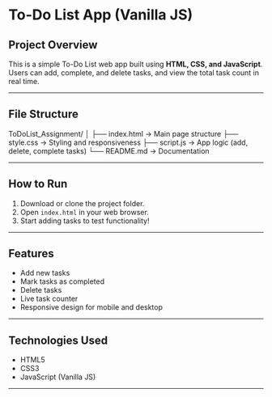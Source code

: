 # To-Do List App (Vanilla JS)

## Project Overview

This is a simple To-Do List web app built using **HTML, CSS, and JavaScript**.  
Users can add, complete, and delete tasks, and view the total task count in real time.

---

## File Structure

ToDoList_Assignment/
│
├── index.html → Main page structure
├── style.css → Styling and responsiveness
├── script.js → App logic (add, delete, complete tasks)
└── README.md → Documentation

---

## How to Run

1. Download or clone the project folder.
2. Open `index.html` in your web browser.
3. Start adding tasks to test functionality!

---

## Features

- Add new tasks
- Mark tasks as completed
- Delete tasks
- Live task counter
- Responsive design for mobile and desktop

---

## Technologies Used

- HTML5
- CSS3
- JavaScript (Vanilla JS)

---


